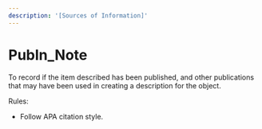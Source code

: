 ```yaml
---
description: '[Sources of Information]'
---
```


# PubIn\_Note

To record if the item described has been published, and other publications that may have been used in creating a description for the object.

Rules:

* Follow APA citation style.
